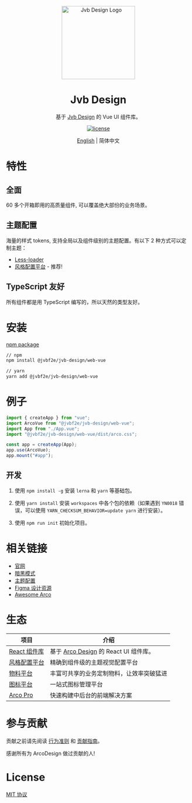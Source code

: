<div align="center">
  <a href="https://arco.design" target="_blank">
    <img alt="Jvb Design Logo" width="200" src="https://avatars.githubusercontent.com/u/64576149?s=200&v=4"/>
  </a>
</div>

<div align="center">
  <h1>Jvb Design</h1>
</div>

<div align="center">

基于 [Jvb Design](https://arco.design/) 的 Vue UI 组件库。

[![license](https://img.shields.io/badge/license-MIT-blue.svg)](https://github.com/jvbf2e/jvb-design/blob/main/LICENSE)

</div>

<div align="center">

[English](./README.md) | 简体中文

</div>

# 特性

## 全面

60 多个开箱即用的高质量组件, 可以覆盖绝大部份的业务场景。

## 主题配置

海量的样式 tokens, 支持全局以及组件级别的主题配置。有以下 2 种方式可以定制主题：

- [Less-loader](https://arco.design/vue/docs/theme)
- [风格配置平台](https://arco.design/themes) - 推荐!

## TypeScript 友好

所有组件都是用 TypeScript 编写的，所以天然的类型友好。

# 安装

[npm package](https://www.npmjs.com/package/@jvbf2e/jvb-design/web-vue)

```bash
// npm
npm install @jvbf2e/jvb-design/web-vue

// yarn
yarn add @jvbf2e/jvb-design/web-vue
```

# 例子

```typescript
import { createApp } from "vue";
import ArcoVue from "@jvbf2e/jvb-design/web-vue";
import App from "./App.vue";
import "@jvbf2e/jvb-design/web-vue/dist/arco.css";

const app = createApp(App);
app.use(ArcoVue);
app.mount("#app");
```

## 开发

1. 使用 `npm install -g` 安装 `lerna` 和 `yarn` 等基础包。

2. 使用 `yarn install` 安装 `workspaces` 中各个包的依赖（如果遇到 `YN0018` 错误，可以使用 `YARN_CHECKSUM_BEHAVIOR=update yarn` 进行安装）。

3. 使用 `npm run init` 初始化项目。

# 相关链接

- [官网](https://arco.design/)
- [暗黑模式](https://arco.design/vue/docs/dark)
- [主题配置](https://arco.design/vue/docs/theme)
- [Figma 设计资源](https://www.figma.com/file/FVu1DydEeXvJqXrkOb90Oi/ArcoDesign%E7%BB%84%E4%BB%B6%E8%AE%BE%E8%AE%A1_2.0?node-id=5472%3A308)
- [Awesome Arco](https://github.com/arco-design/awesome-arco)

# 生态

| 项目           | 介绍                                                          |
| -------------- | ------------------------------------------------------------- |
| [React 组件库] | 基于 [Arco Design](https://arco.design/) 的 React UI 组件库。 |
| [风格配置平台] | 精确到组件级的主题视觉配置平台                                |
| [物料平台]     | 丰富可共享的业务定制物料，让效率突破猛进                      |
| [图标平台]     | 一站式图标管理平台                                            |
| [Arco Pro]     | 快速构建中后台的前端解决方案                                  |

[react 组件库]: https://arco.design/react/docs/start
[风格配置平台]: https://arco.design/themes
[物料平台]: https://arco.design/material
[图标平台]: https://arco.design/iconbox
[arco pro]: https://arco.design/pro/

# 参与贡献

贡献之前请先阅读 [行为准则](./CODE_OF_CONDUCT.md) 和 [贡献指南](./CONTRIBUTING.zh-CN.md)。

感谢所有为 ArcoDesign 做过贡献的人!

# License

[MIT 协议](./LICENSE)
